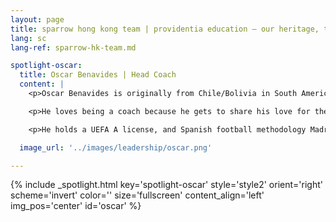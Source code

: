 ```yaml
---
layout: page
title: sparrow hong kong team | providentia education — our heritage, their future | providentia education | hong kong
lang: sc
lang-ref: sparrow-hk-team.md

spotlight-oscar:
  title: Oscar Benavides | Head Coach
  content: |
    <p>Oscar Benavides is originally from Chile/Bolivia in South America and has been coaching in Hong Kong for over 17 years.</p>

    <p>He loves being a coach because he gets to share his love for the game in a fun yet professional way.</p>

    <p>He holds a UEFA A license, and Spanish football methodology Madrid – Barcelona (I) and (II) and Futsal Level 2.</p>

  image_url: '../images/leadership/oscar.png'

---
```

<!-- oscar -->
{% include _spotlight.html key='spotlight-oscar' style='style2' orient='right' scheme='invert' color='' size='fullscreen' content_align='left' img_pos='center' id='oscar' %}
